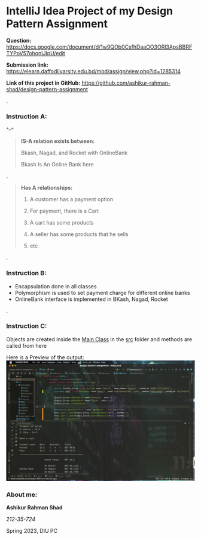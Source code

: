 # IntelliJ Idea Project of my Design Pattern Assignment

**Question:** https://docs.google.com/document/d/1w9QOb0CsfhDaaOO3ORl3ApsBBRFTYPoV57ohqnlJIpU/edit

**Submission link:** https://elearn.daffodilvarsity.edu.bd/mod/assign/view.php?id=1285314

**Link of this project in GitHub:**
https://github.com/ashikur-rahman-shad/design-pattern-assignment

.

### Instruction A:

^-^


>**IS-A relation exists between:**
> 
>Bkash, Nagad, and Rocket with OnlineBank
> 
>Bkash Is An Online Bank here

.


>**Has A relationships:**
>
>1. A customer has a payment option
>
>2. For payment, there is a Cart
>
>3. A cart has some products
>
>4. A seller has some products that he sells
>
>5. etc

.

### Instruction B:

* Encapsulation done in all classes
* Polymorphism is used to set payment charge for different online banks
* OnlineBank interface is implemented in BKash, Nagad, Rocket

.

### Instruction C:
Objects are created inside the [Main Class](src/Main.java) in the [src](src/) folder and methods are called from here

Here is a Preview of the output:
![](img/preview.png)


### About me:

**Ashikur Rahman Shad**

_212-35-724_

Spring 2023, DIU PC
